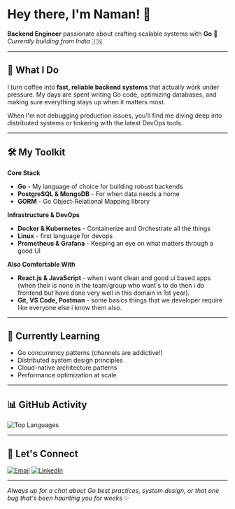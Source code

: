 # Hey there, I'm Naman! 👋

**Backend Engineer** passionate about crafting scalable systems with **Go** 🚀  
*Currently building from India* 🇮🇳

---

## 🎯 What I Do

I turn coffee into **fast, reliable backend systems** that actually work under pressure. My days are spent writing Go code, optimizing databases, and making sure everything stays up when it matters most.

When I'm not debugging production issues, you'll find me diving deep into distributed systems or tinkering with the latest DevOps tools.

---

## 🛠️ My Toolkit

**Core Stack**
- **Go** - My language of choice for building robust backends
- **PostgreSQL & MongoDB** - For when data needs a home
- **GORM** - Go Object-Relational Mapping library 

**Infrastructure & DevOps**
- **Docker & Kubernetes** - Containerize and Orchestrate all the things
- **Linux** -  first language for devops
- **Prometheus & Grafana** - Keeping an eye on what matters through a good UI

**Also Comfortable With**
- **React.js & JavaScript** - when i want clean and good ui based apps (when their is none in the team/group who want's to do then i do frontend but have done very well in this domain in 1st year).
- **Git, VS Code, Postman** - some basics things that we developer require like everyone else i know them also.

---

## 🌱 Currently Learning

- Go concurrency patterns (channels are addictive!)
- Distributed system design principles
- Cloud-native architecture patterns
- Performance optimization at scale

---

## 📊 GitHub Activity

![Top Languages](https://github-readme-stats.vercel.app/api/top-langs/?username=namansh70747&layout=compact&theme=dark&hide_border=true)

---

## 💬 Let's Connect

[![Email](https://img.shields.io/badge/Email-D14836?style=flat&logo=gmail&logoColor=white)](mailto:nsharma_be24@thapar.edu) [![LinkedIn](https://img.shields.io/badge/LinkedIn-0077B5?style=flat&logo=linkedin&logoColor=white)](https://www.linkedin.com/in/naman-sharma-8b9bb6333)

---

*Always up for a chat about Go best practices, system design, or that one bug that's been haunting you for weeks* ✨

